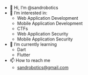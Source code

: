 - 👋 Hi, I’m @sandrobotics
- 👀 I’m interested in:
    - Web Application Development
    - Mobile Application Development
    - CTFs
    - Web Application Security
    - Mobile Application Security
- 🌱 I’m currently learning
    - Dart
    - Flutter
- 📫 How to reach me
    - sandrobotics@gmail.com

<!---
sandrobotics/sandrobotics is a ✨ special ✨ repository because its `README.md` (this file) appears on your GitHub profile.
You can click the Preview link to take a look at your changes.
--->
